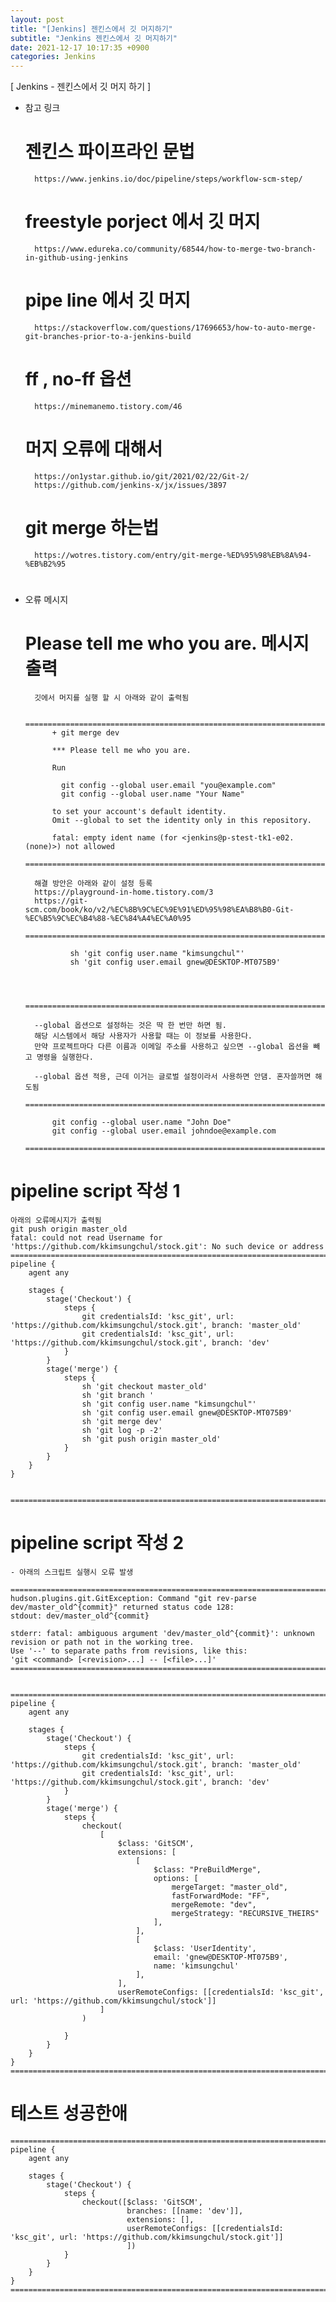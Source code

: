 ```yaml
---
layout: post
title: "[Jenkins] 젠킨스에서 깃 머지하기"
subtitle: "Jenkins 젠킨스에서 깃 머지하기"
date: 2021-12-17 10:17:35 +0900
categories: Jenkins
---
```

[ Jenkins - 젠킨스에서 깃 머지 하기 ]

- 참고 링크 
	# 젠킨스 파이프라인 문법
		https://www.jenkins.io/doc/pipeline/steps/workflow-scm-step/

	# freestyle porject 에서 깃 머지
		https://www.edureka.co/community/68544/how-to-merge-two-branch-in-github-using-jenkins

	# pipe line 에서 깃 머지
		https://stackoverflow.com/questions/17696653/how-to-auto-merge-git-branches-prior-to-a-jenkins-build
		

	# ff , no-ff 옵션
		https://minemanemo.tistory.com/46
		
	# 머지 오류에 대해서
		https://on1ystar.github.io/git/2021/02/22/Git-2/
		https://github.com/jenkins-x/jx/issues/3897

	# git merge 하는법
		https://wotres.tistory.com/entry/git-merge-%ED%95%98%EB%8A%94-%EB%B2%95
	
	# 
	

- 오류 메시지
	
	# Please tell me who you are. 메시지 출력

		깃에서 머지를 실행 할 시 아래와 같이 출력됨
		
			====================================================================================================
			+ git merge dev

			*** Please tell me who you are.

			Run

			  git config --global user.email "you@example.com"
			  git config --global user.name "Your Name"

			to set your account's default identity.
			Omit --global to set the identity only in this repository.

			fatal: empty ident name (for <jenkins@p-stest-tk1-e02.(none)>) not allowed
			====================================================================================================

		해결 방안은 아래와 같이 설정 등록
		https://playground-in-home.tistory.com/3
		https://git-scm.com/book/ko/v2/%EC%8B%9C%EC%9E%91%ED%95%98%EA%B8%B0-Git-%EC%B5%9C%EC%B4%88-%EC%84%A4%EC%A0%95
			====================================================================================================
			
				sh 'git config user.name "kimsungchul"'
				sh 'git config user.email gnew@DESKTOP-MT075B9'	
			
			
			
			====================================================================================================

		--global 옵션으로 설정하는 것은 딱 한 번만 하면 됨.
		해당 시스템에서 해당 사용자가 사용할 때는 이 정보를 사용한다. 
		만약 프로젝트마다 다른 이름과 이메일 주소를 사용하고 싶으면 --global 옵션을 빼고 명령을 실행한다.	
		
		--global 옵션 적용, 근데 이거는 글로벌 설정이라서 사용하면 안댐. 혼자쓸꺼면 해도됨
			====================================================================================================
			
			git config --global user.name "John Doe"
			git config --global user.email johndoe@example.com	
			====================================================================================================


# pipeline script 작성 1
	아래의 오류메시지가 출력됨
	git push origin master_old
	fatal: could not read Username for 'https://github.com/kkimsungchul/stock.git': No such device or address
	====================================================================================================
	pipeline {
		agent any

		stages {
			stage('Checkout') {
				steps {
					git credentialsId: 'ksc_git', url: 'https://github.com/kkimsungchul/stock.git', branch: 'master_old'
					git credentialsId: 'ksc_git', url: 'https://github.com/kkimsungchul/stock.git', branch: 'dev'
				}
			}
			stage('merge') {
				steps {
					sh 'git checkout master_old'
					sh 'git branch '
					sh 'git config user.name "kimsungchul"'
					sh 'git config user.email gnew@DESKTOP-MT075B9'
					sh 'git merge dev'
					sh 'git log -p -2'
					sh 'git push origin master_old'
				}
			}
		}
	}

	
	====================================================================================================




# pipeline script 작성 2
	
	- 아래의 스크립트 실행시 오류 발생
	
	====================================================================================================
	hudson.plugins.git.GitException: Command "git rev-parse dev/master_old^{commit}" returned status code 128:
	stdout: dev/master_old^{commit}

	stderr: fatal: ambiguous argument 'dev/master_old^{commit}': unknown revision or path not in the working tree.
	Use '--' to separate paths from revisions, like this:
	'git <command> [<revision>...] -- [<file>...]'	
	====================================================================================================


	====================================================================================================
	pipeline {
		agent any

		stages {
			stage('Checkout') {
				steps {
					git credentialsId: 'ksc_git', url: 'https://github.com/kkimsungchul/stock.git', branch: 'master_old'
					git credentialsId: 'ksc_git', url: 'https://github.com/kkimsungchul/stock.git', branch: 'dev'
				}  
			}
			stage('merge') {
				steps {
					checkout(
						[
							$class: 'GitSCM',
							extensions: [
								[
									$class: "PreBuildMerge",
									options: [
										mergeTarget: "master_old",
										fastForwardMode: "FF",
										mergeRemote: "dev",
										mergeStrategy: "RECURSIVE_THEIRS"
									],
								],
								[
									$class: 'UserIdentity',
									email: 'gnew@DESKTOP-MT075B9',
									name: 'kimsungchul'
								],
							],
							userRemoteConfigs: [[credentialsId: 'ksc_git', url: 'https://github.com/kkimsungchul/stock']]
						]
					)

				}
			}
		}
	}
	====================================================================================================



# 테스트 성공한애  
	
	====================================================================================================
	pipeline {
		agent any

		stages {
			stage('Checkout') {
				steps {
					checkout([$class: 'GitSCM',
							  branches: [[name: 'dev']],
							  extensions: [],
							  userRemoteConfigs: [[credentialsId: 'ksc_git', url: 'https://github.com/kkimsungchul/stock.git']]
							  ])
				}
			}
		}
	}
	====================================================================================================
